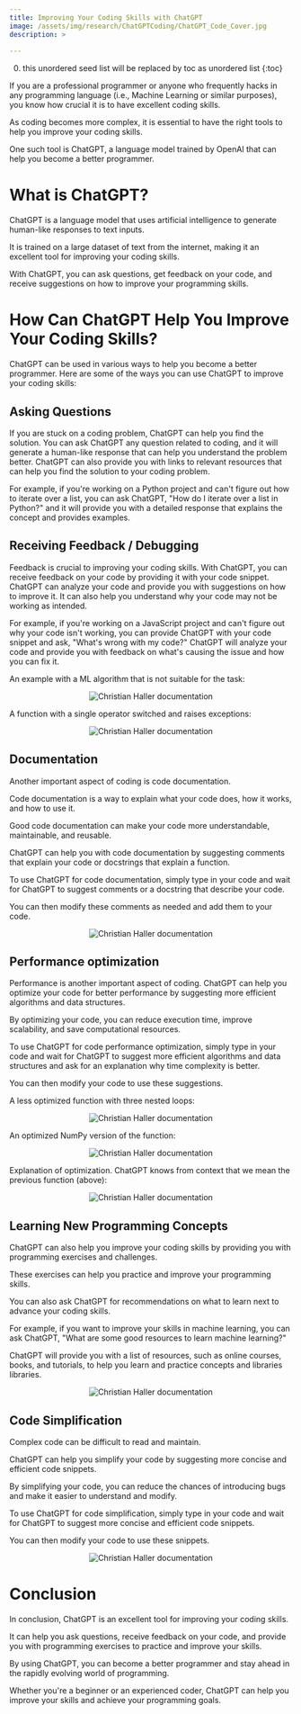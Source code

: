```yaml
---
title: Improving Your Coding Skills with ChatGPT
image: /assets/img/research/ChatGPTCoding/ChatGPT_Code_Cover.jpg
description: >
  
---
```


0. this unordered seed list will be replaced by toc as unordered list
{:toc}

If you are a professional programmer or anyone who frequently hacks in any programming language (i.e., Machine Learning or similar purposes), you know how crucial it is to have excellent coding skills.

As coding becomes more complex, it is essential to have the right tools to help you improve your coding skills.

One such tool is ChatGPT, a language model trained by OpenAI that can help you become a better programmer.


# What is ChatGPT?
ChatGPT is a language model that uses artificial intelligence to generate human-like responses to text inputs.

It is trained on a large dataset of text from the internet, making it an excellent tool for improving your coding skills.

With ChatGPT, you can ask questions, get feedback on your code, and receive suggestions on how to improve your programming skills.


# How Can ChatGPT Help You Improve Your Coding Skills?
ChatGPT can be used in various ways to help you become a better programmer. Here are some of the ways you can use ChatGPT to improve your coding skills:

## Asking Questions

If you are stuck on a coding problem, ChatGPT can help you find the solution. You can ask ChatGPT any question related to coding, and it will generate a human-like response that can help you understand the problem better. ChatGPT can also provide you with links to relevant resources that can help you find the solution to your coding problem.

For example, if you're working on a Python project and can't figure out how to iterate over a list, you can ask ChatGPT, "How do I iterate over a list in Python?" and it will provide you with a detailed response that explains the concept and provides examples.


## Receiving Feedback / Debugging

Feedback is crucial to improving your coding skills. With ChatGPT, you can receive feedback on your code by providing it with your code snippet. ChatGPT can analyze your code and provide you with suggestions on how to improve it. It can also help you understand why your code may not be working as intended.

For example, if you're working on a JavaScript project and can't figure out why your code isn't working, you can provide ChatGPT with your code snippet and ask, "What's wrong with my code?" ChatGPT will analyze your code and provide you with feedback on what's causing the issue and how you can fix it.

An example with a ML algorithm that is not suitable for the task:

<p align="center"><img src="/assets/img/research/ChatGPTCoding/debugging1.png" alt="Christian Haller documentation"></p>

A function with a single operator switched and raises exceptions:

<p align="center"><img src="/assets/img/research/ChatGPTCoding/debugging2.png" alt="Christian Haller documentation"></p>


## Documentation
Another important aspect of coding is code documentation.

Code documentation is a way to explain what your code does, how it works, and how to use it.

Good code documentation can make your code more understandable, maintainable, and reusable.

ChatGPT can help you with code documentation by suggesting comments that explain your code or docstrings that explain a function.

To use ChatGPT for code documentation, simply type in your code and wait for ChatGPT to suggest comments or a docstring that describe your code.

You can then modify these comments as needed and add them to your code.

<p align="center"><img src="/assets/img/research/ChatGPTCoding/documentation1.png" alt="Christian Haller documentation"></p>


## Performance optimization
Performance is another important aspect of coding. ChatGPT can help you optimize your code for better performance by suggesting more efficient algorithms and data structures.

By optimizing your code, you can reduce execution time, improve scalability, and save computational resources.

To use ChatGPT for code performance optimization, simply type in your code and wait for ChatGPT to suggest more efficient algorithms and data structures and ask for an explanation why time complexity is better.

You can then modify your code to use these suggestions.


A less optimized function with three nested loops:

<p align="center"><img src="/assets/img/research/ChatGPTCoding/performance1.png" alt="Christian Haller documentation"></p>

An optimized NumPy version of the function:

<p align="center"><img src="/assets/img/research/ChatGPTCoding/performance2.png" alt="Christian Haller documentation"></p>

Explanation of optimization. ChatGPT knows from context that we mean the previous function (above):

<p align="center"><img src="/assets/img/research/ChatGPTCoding/performance3.png" alt="Christian Haller documentation"></p>


## Learning New Programming Concepts
ChatGPT can also help you improve your coding skills by providing you with programming exercises and challenges.

These exercises can help you practice and improve your programming skills.

You can also ask ChatGPT for recommendations on what to learn next to advance your coding skills.

For example, if you want to improve your skills in machine learning, you can ask ChatGPT, "What are some good resources to learn machine learning?"

ChatGPT will provide you with a list of resources, such as online courses, books, and tutorials, to help you learn and practice concepts and libraries libraries.

<p align="center"><img src="/assets/img/research/ChatGPTCoding/concepts1.png" alt="Christian Haller documentation"></p>


## Code Simplification
Complex code can be difficult to read and maintain.

ChatGPT can help you simplify your code by suggesting more concise and efficient code snippets.

By simplifying your code, you can reduce the chances of introducing bugs and make it easier to understand and modify.

To use ChatGPT for code simplification, simply type in your code and wait for ChatGPT to suggest more concise and efficient code snippets.

You can then modify your code to use these snippets.

<p align="center"><img src="/assets/img/research/ChatGPTCoding/simplification1.png" alt="Christian Haller documentation"></p>




# Conclusion
In conclusion, ChatGPT is an excellent tool for improving your coding skills.

It can help you ask questions, receive feedback on your code, and provide you with programming exercises to practice and improve your skills.

By using ChatGPT, you can become a better programmer and stay ahead in the rapidly evolving world of programming.

Whether you're a beginner or an experienced coder, ChatGPT can help you improve your skills and achieve your programming goals.